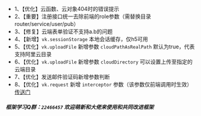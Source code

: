 * 1、【优化】云函数、云对象404时的错误提示
* 2、【重要】注册接口统一去除前端的role参数（需替换目录router/service/user/pub）
* 3、【修复】云端表单验证不支持a.b的问题
* 4、【新增】`vk.sessionStorage` 本地会话缓存，仅h5可用
* 5、【优化】`vk.uploadFile` 新增参数 `cloudPathAsRealPath` 默认为true，代表支持阿里云目录
* 6、【优化】`vk.uploadFile` 新增参数 `cloudDirectory` 可以设置上传至指定的云端目录 
* 7、【优化】发送邮件验证码新增参数判断
* 8、【优化】`vk.request` 新增 `interceptor` 参数（该参数仅前端调用时生效）[传送门](https://vkdoc.fsq.pub/client/jsapi.html#vk-request-%E8%AF%B7%E6%B1%82http%E6%8E%A5%E5%8F%A3)

#####  框架学习Q群：`22466457` 欢迎萌新和大佬来使用和共同改进框架